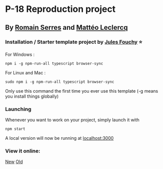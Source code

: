 # P-18 Reproduction project

## By [Romain Serres](https://github.com/bouillon2poulet) and [Mattéo Leclercq](https://github.com/MatteoL-W)

### Installation / Starter template project by [Jules Fouchy](https://github.com/JulesFouchy/p5Template) ⭐

For Windows :
```
npm i -g npm-run-all typescript browser-sync
```

For Linux and Mac :
```
sudo npm i -g npm-run-all typescript browser-sync
```

Only use this command the first time you ever use this template (-g means you install things globally)

### Launching

Whenever you want to work on your project, simply launch it with

```
npm start
```

A local version will now be running at [localhost:3000](http://localhost:3000)  

### View it online:

[New](http://p-18.matteo-leclercq.fr/)
[Old](http://p-18-old.matteo-leclercq.fr/)
